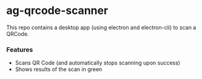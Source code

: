 # ag-qrcode-scanner
This repo contains a desktop app (using electron and electron-cli) to scan a QRCode.

### Features
* Scans QR Code (and automatically stops scanning upon success)
* Shows results of the scan in green

